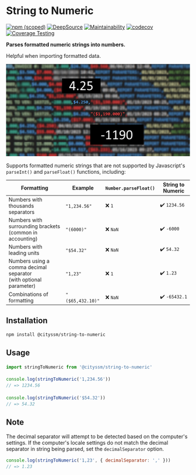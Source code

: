 # String to Numeric

[![npm (scoped)](https://img.shields.io/npm/v/@cityssm/string-to-numeric)](https://www.npmjs.com/package/@cityssm/string-to-numeric)
[![DeepSource](https://app.deepsource.com/gh/cityssm/string-to-numeric.svg/?label=active+issues&show_trend=true&token=rG6OhTeMrjbjhlPrScSXEKEL)](https://app.deepsource.com/gh/cityssm/string-to-numeric/)
[![Maintainability](https://api.codeclimate.com/v1/badges/7cb058ead328616dc6e2/maintainability)](https://codeclimate.com/github/cityssm/string-to-numeric/maintainability)
[![codecov](https://codecov.io/gh/cityssm/string-to-numeric/graph/badge.svg?token=UGLDLEM3AW)](https://codecov.io/gh/cityssm/string-to-numeric)
[![Coverage Testing](https://github.com/cityssm/string-to-numeric/actions/workflows/coverage.yml/badge.svg)](https://github.com/cityssm/string-to-numeric/actions/workflows/coverage.yml)

**Parses formatted numeric strings into numbers.**

Helpful when importing formatted data.

![Screenshot of CSV File](docs/banner.png)

Supports formatted numeric strings that are not supported by Javascript's
`parseInt()` and `parseFloat()` functions, including:

| Formatting                                                              | Example          | `Number.parseFloat()` | String to Numeric |
| ----------------------------------------------------------------------- | ---------------- | --------------------- | ----------------- |
| Numbers with thousands separators                                       | `"1,234.56"`     | ❌ `1`                | ✔️ `1234.56`      |
| Numbers with surrounding brackets<br /> (common in accounting)          | `"(6000)"`       | ❌ `NaN`              | ✔️ `-6000`        |
| Numbers with leading units                                              | `"$54.32"`       | ❌ `NaN`              | ✔️ `54.32`        |
| Numbers using a comma decimal separator<br /> (with optional parameter) | `"1,23"`         | ❌ `1`                | ✔️ `1.23`         |
| Combinations of formatting                                              | `"($65,432.10)"` | ❌ `NaN`              | ✔️ `-65432.1`     |

## Installation

```sh
npm install @cityssm/string-to-numeric
```

## Usage

```javascript
import stringToNumeric from '@cityssm/string-to-numeric'

console.log(stringToNumeric('1,234.56'))
// => 1234.56

console.log(stringToNumeric('$54.32'))
// => 54.32
```

## Note

The decimal separator will attempt to be detected based on the computer's settings.
If the computer's locale settings do not match the decimal separator in string being parsed,
set the `decimalSeparator` option.

```javascript
console.log(stringToNumeric('1,23', { decimalSeparator: ',' }))
// => 1.23
```
